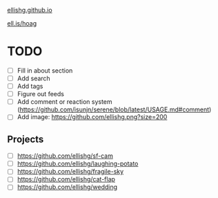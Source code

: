 
[ellishg.github.io](https://ellishg.github.io/)

[ell.is/hoag](https://ell.is/hoag/)

# TODO
- [ ] Fill in about section
- [ ] Add search
- [ ] Add tags
- [ ] Figure out feeds
- [ ] Add comment or reaction system (https://github.com/isunjn/serene/blob/latest/USAGE.md#comment)
- [ ] Add image: https://github.com/ellishg.png?size=200

## Projects
- [ ] https://github.com/ellishg/sf-cam
- [ ] https://github.com/ellishg/laughing-potato
- [ ] https://github.com/ellishg/fragile-sky
- [ ] https://github.com/ellishg/cat-flap
- [ ] https://github.com/ellishg/wedding
